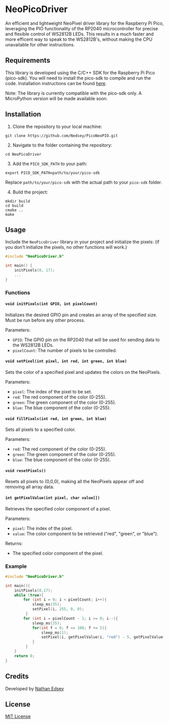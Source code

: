 # NeoPicoDriver

An efficient and lightweight NeoPixel driver library for the Raspberry Pi Pico, leveraging the PIO functionality of the RP2040 microcontroller for precise and flexible control of WS2812B LEDs. This results in a much faster and more efficent way to speak to the WS2812B's, without making the CPU unavailable for other instructions. 

## Requirements

This library is developed using the C/C++ SDK for the Raspberry Pi Pico (pico-sdk). You will need to install the pico-sdk to compile and run the code. Installation instructions can be found [here](https://github.com/raspberrypi/pico-sdk).

Note: The library is currently compatible with the pico-sdk only. A MicroPython version will be made available soon.

## Installation

1. Clone the repository to your local machine:

```
git clone https://github.com/Nedsey/PicoNeoPIO.git
```

2. Navigate to the folder containing the repository:

```
cd NeoPicoDriver
```

3. Add the `PICO_SDK_PATH` to your path:

```
export PICO_SDK_PATH=path/to/your/pico-sdk
```

Replace `path/to/your/pico-sdk` with the actual path to your `pico-sdk` folder.

4. Build the project:

```
mkdir build
cd build
cmake ..
make
```

## Usage

Include the `NeoPicoDriver` library in your project and initialize the pixels:
(if you don't initialize the pixels, no other functions will work.)
```c
#include "NeoPicoDriver.h"

int main() {
    initPixels(0, 17);
    ...
}
```

### Functions

#### `void initPixels(int GPIO, int pixelCount)`

Initializes the desired GPIO pin and creates an array of the specified size. Must be run before any other process.

Parameters:
- `GPIO`: The GPIO pin on the RP2040 that will be used for sending data to the WS2812B LEDs.
- `pixelCount`: The number of pixels to be controlled.

#### `void setPixel(int pixel, int red, int green, int blue)`

Sets the color of a specified pixel and updates the colors on the NeoPixels.

Parameters:
- `pixel`: The index of the pixel to be set.
- `red`: The red component of the color (0-255).
- `green`: The green component of the color (0-255).
- `blue`: The blue component of the color (0-255).

#### `void fillPixels(int red, int green, int blue)`

Sets all pixels to a specified color.

Parameters:
- `red`: The red component of the color (0-255).
- `green`: The green component of the color (0-255).
- `blue`: The blue component of the color (0-255).

#### `void resetPixels()`

Resets all pixels to (0,0,0), making all the NeoPixels appear off and removing all array data.

#### `int getPixelValue(int pixel, char value[])`

Retrieves the specified color component of a pixel.

Parameters:
- `pixel`: The index of the pixel.
- `value`: The color component to be retrieved ("red", "green", or "blue").

Returns:
- The specified color component of the pixel.

### Example

```c
#include "NeoPicoDriver.h"

int main(){
    initPixels(0,17);
    while (true){
        for (int i = 0; i < pixelCount; i++){
            sleep_ms(35);
            setPixel(i, 255, 0, 0);
         }
        for (int i = pixelCount - 1; i >= 0; i--){
            sleep_ms(35);
            for(int f = 0; f <= 100; f += 5){
                sleep_ms(1);
                setPixel(i, getPixelValue(i, "red") - 5, getPixelValue(i, "green") + 5, getPixelValue(i, "blue") + 5);
            }
         }
    }
    return 0;
}
```

## Credits

Developed by [Nathan Edsey](https://github.com/nedsey)

## License

[MIT License](https://opensource.org/license/mit/)
